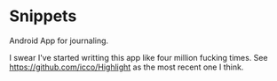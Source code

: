 # Snippets

Android App for journaling.

I swear I've started writting this app like four million fucking times. See https://github.com/icco/Highlight as the most recent one I think.
